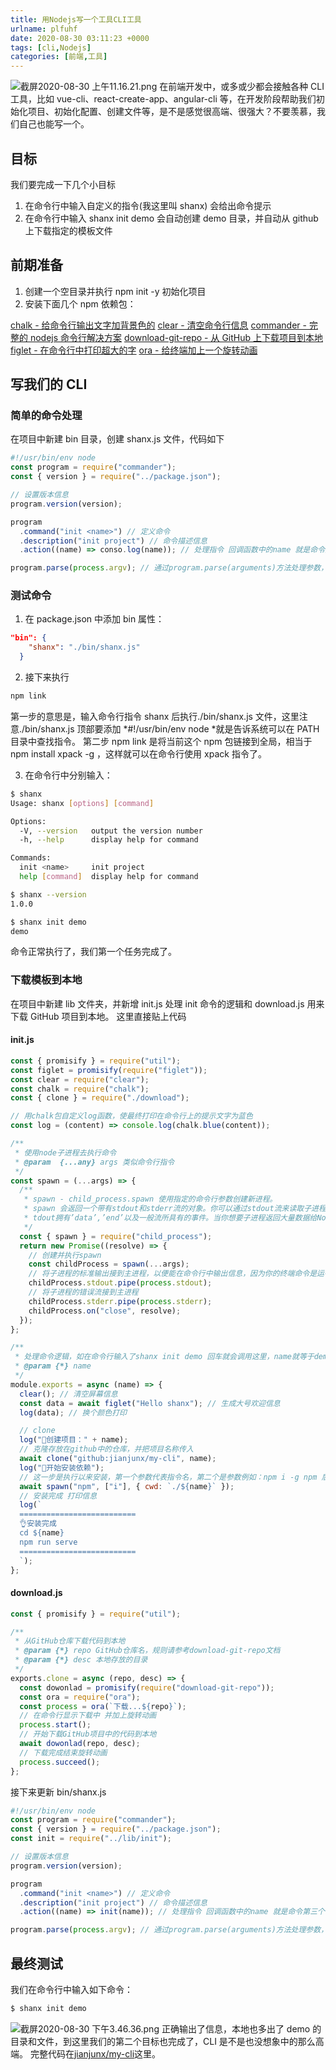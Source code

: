 ```yaml
---
title: 用Nodejs写一个工具CLI工具
urlname: plfuhf
date: 2020-08-30 03:11:23 +0000
tags: [cli,Nodejs]
categories: [前端,工具]
---
```


![截屏2020-08-30 上午11.16.21.png](/images/post/1598757500590-56b8396d-9b16-4406-84bf-0eb865b81612.png)
在前端开发中，或多或少都会接触各种 CLI 工具，比如 vue-cli、react-create-app、angular-cli 等，在开发阶段帮助我们初始化项目、初始化配置、创建文件等，是不是感觉很高端、很强大？不要羡慕，我们自己也能写一个。
_<!-- more -->_

## 目标

我们要完成一下几个小目标

1. 在命令行中输入自定义的指令(我这里叫 shanx) 会给出命令提示
1. 在命令行中输入 shanx init demo 会自动创建 demo 目录，并自动从 github 上下载指定的模板文件

## 前期准备

1. 创建一个空目录并执行 npm init -y 初始化项目
1. 安装下面几个 npm 依赖包：

[chalk - 给命令行输出文字加背景色的](https://github.com/chalk/chalk#readme)
[clear - 清空命令行信息](https://github.com/bahamas10/node-clear#readme)
[commander - 完整的 nodejs 命令行解决方案](https://github.com/tj/commander.js#readme)
[download-git-repo - 从 GitHub 上下载项目到本地](https://gitlab.com/flippidippi/download-git-repo#readme)
[figlet - 在命令行中打印超大的字](https://github.com/patorjk/figlet.js#readme)
[ora - 给终端加上一个旋转动画](https://github.com/sindresorhus/ora#readme)

## 写我们的 CLI

### 简单的命令处理

在项目中新建 bin 目录，创建 shanx.js 文件，代码如下

```javascript
#!/usr/bin/env node
const program = require("commander");
const { version } = require("../package.json");

// 设置版本信息
program.version(version);

program
  .command("init <name>") // 定义命令
  .description("init project") // 命令描述信息
  .action((name) => conso.log(name)); // 处理指令 回调函数中的name 就是命令第三个参数的值 如：shanx init demo 那么name就等于demo

program.parse(process.argv); // 通过program.parse(arguments)方法处理参数，没有被使用的选项会存放在program.args数组中。
```

### 测试命令

1. 在 package.json 中添加 bin 属性：

```json
"bin": {
    "shanx": "./bin/shanx.js"
  }
```

2. 接下来执行

```bash
npm link
```

第一步的意思是，输入命令行指令 shanx 后执行./bin/shanx.js 文件，这里注意./bin/shanx.js 顶部要添加 *#!/usr/bin/env node *就是告诉系统可以在 PATH 目录中查找指令。
第二步 npm link 是将当前这个 npm 包链接到全局，相当于 npm install xpack -g ，这样就可以在命令行使用 xpack 指令了。

3. 在命令行中分别输入：

```bash
$ shanx
Usage: shanx [options] [command]

Options:
  -V, --version   output the version number
  -h, --help      display help for command

Commands:
  init <name>     init project
  help [command]  display help for command

$ shanx --version
1.0.0

$ shanx init demo
demo
```

命令正常执行了，我们第一个任务完成了。

### 下载模板到本地

在项目中新建 lib 文件夹，并新增 init.js 处理 init 命令的逻辑和 download.js 用来下载 GitHub 项目到本地。
这里直接贴上代码

#### init.js

```javascript
const { promisify } = require("util");
const figlet = promisify(require("figlet"));
const clear = require("clear");
const chalk = require("chalk");
const { clone } = require("./download");

// 用chalk包自定义log函数，使最终打印在命令行上的提示文字为蓝色
const log = (content) => console.log(chalk.blue(content));

/**
 * 使用node子进程去执行命令
 * @param  {...any} args 类似命令行指令
 */
const spawn = (...args) => {
  /**
   * spawn - child_process.spawn 使用指定的命令行参数创建新进程。
   * spawn 会返回一个带有stdout和stderr流的对象。你可以通过stdout流来读取子进程返回给Node.js的数据。s
   * tdout拥有’data’,’end’以及一般流所具有的事件。当你想要子进程返回大量数据给Node时，比如说图像处理，读取二进制数据等等，你最好使用spawn方法。
   */
  const { spawn } = require("child_process");
  return new Promise((resolve) => {
    // 创建并执行spawn
    const childProcess = spawn(...args);
    // 将子进程的标准输出接到主进程，以便能在命令行中输出信息，因为你的终端命令是运行在主进程中的，所以子进程的输出信息是看不到的
    childProcess.stdout.pipe(process.stdout);
    // 将子进程的错误流接到主进程
    childProcess.stderr.pipe(process.stderr);
    childProcess.on("close", resolve);
  });
};

/**
 * 处理命令逻辑，如在命令行输入了shanx init demo 回车就会调用这里，name就等于demo
 * @param {*} name
 */
module.exports = async (name) => {
  clear(); // 清空屏幕信息
  const data = await figlet("Hello shanx"); // 生成大号欢迎信息
  log(data); // 换个颜色打印

  // clone
  log("🚀创建项目：" + name);
  // 克隆存放在github中的仓库，并把项目名称传入
  await clone("github:jianjunx/my-cli", name);
  log("🔨开始安装依赖");
  // 这一步是执行以来安装，第一个参数代表指令名，第二个是参数例如：npm i -g npm 后面三个参数都要放到这个数组中，第三个对象中的cwd代表命令进到哪个目录中执行
  await spawn("npm", ["i"], { cwd: `./${name}` });
  // 安装完成 打印信息
  log(`
  ==========================
  👌安装完成
  cd ${name}
  npm run serve
  ==========================
  `);
};
```

#### download.js

```javascript
const { promisify } = require("util");

/**
 * 从GitHub仓库下载代码到本地
 * @param {*} repo GitHub仓库名，规则请参考download-git-repo文档
 * @param {*} desc 本地存放的目录
 */
exports.clone = async (repo, desc) => {
  const dowonlad = promisify(require("download-git-repo"));
  const ora = require("ora");
  const process = ora(`下载...${repo}`);
  // 在命令行显示下载中 并加上旋转动画
  process.start();
  // 开始下载GitHub项目中的代码到本地
  await dowonlad(repo, desc);
  // 下载完成结束旋转动画
  process.succeed();
};
```

接下来更新 bin/shanx.js

```javascript
#!/usr/bin/env node
const program = require("commander");
const { version } = require("../package.json");
const init = require("../lib/init");

// 设置版本信息
program.version(version);

program
  .command("init <name>") // 定义命令
  .description("init project") // 命令描述信息
  .action((name) => init(name)); // 处理指令 回调函数中的name 就是命令第三个参数的值 如：shanx init demo 那么name就等于demo

program.parse(process.argv); // 通过program.parse(arguments)方法处理参数，没有被使用的选项会存放在program.args数组中。
```

## 最终测试

我们在命令行中输入如下命令：

```bash
$ shanx init demo
```

![截屏2020-08-30 下午3.46.36.png](/images/post/1598773613685-2508e7d4-a315-4e2b-93e8-1cb731117c99.png)
正确输出了信息，本地也多出了 demo 的目录和文件，到这里我们的第二个目标也完成了，CLI 是不是也没想象中的那么高端。
完整代码在[jianjunx/my-cli](https://github.com/jianjunx/my-cli)这里。
